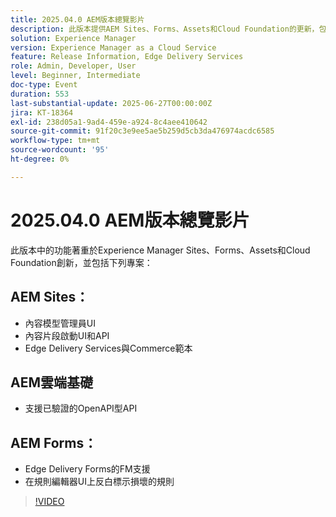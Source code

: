 ```yaml
---
title: 2025.04.0 AEM版本總覽影片
description: 此版本提供AEM Sites、Forms、Assets和Cloud Foundation的更新，包括新的UI、Edge Delivery支援和OpenAPI驗證。
solution: Experience Manager
version: Experience Manager as a Cloud Service
feature: Release Information, Edge Delivery Services
role: Admin, Developer, User
level: Beginner, Intermediate
doc-type: Event
duration: 553
last-substantial-update: 2025-06-27T00:00:00Z
jira: KT-18364
exl-id: 238d05a1-9ad4-459e-a924-8c4aee410642
source-git-commit: 91f20c3e9ee5ae5b259d5cb3da476974acdc6585
workflow-type: tm+mt
source-wordcount: '95'
ht-degree: 0%

---
```


# 2025.04.0 AEM版本總覽影片

此版本中的功能著重於Experience Manager Sites、Forms、Assets和Cloud Foundation創新，並包括下列專案：

## AEM Sites：

* 內容模型管理員UI
* 內容片段啟動UI和API
* Edge Delivery Services&#x200B;與Commerce範本

## AEM雲端基礎

* 支援已驗證的OpenAPI型API

## AEM Forms：

* Edge Delivery Forms的FM支援
* 在規則編輯器UI上反白標示損壞的規則

>[!VIDEO](https://video.tv.adobe.com/v/3464013/?learn=on&enablevpops&captions=chi_hant)
